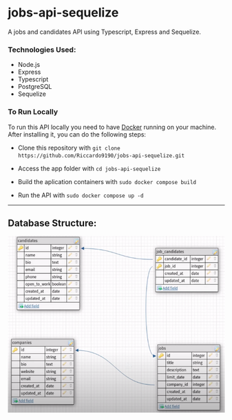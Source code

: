 # jobs-api-sequelize
A jobs and candidates API using Typescript, Express and Sequelize.

### Technologies Used:

- Node.js
- Express
- Typescript
- PostgreSQL
- Sequelize

### To Run Locally

To run this API locally you need to have [Docker](https://www.docker.com/) running on your machine. After installing it, you can do the following steps:
 
- Clone this repository with ```git clone https://github.com/Riccardo9190/jobs-api-sequelize.git```

- Access the app folder with ```cd jobs-api-sequelize```

- Build the aplication containers with ```sudo docker compose build```

- Run the API with ```sudo docker compose up -d```

<hr/>

## Database Structure:

<img src='https://github.com/Riccardo9190/jobs-api-sequelize/blob/master/public/database_structure.png' />
